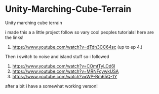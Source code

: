 # Unity-Marching-Cube-Terrain
Unity marching cube terrain 


i made this a a little project follow so vary cool peoples tutorials!
here are the links!
1. https://www.youtube.com/watch?v=dTdn3CC64sc (up to ep 4.) 

Then i switch to noise and island stuff so i followed
1. https://www.youtube.com/watch?v=COmtTyLCd6I
2. https://www.youtube.com/watch?v=MRNFcywkUSA
3. https://www.youtube.com/watch?v=WP-Bm65Q-1Y

after a bit i have a somewhat working verson!
